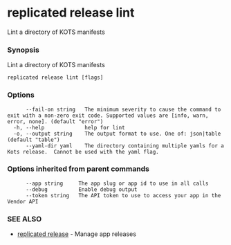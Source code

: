# replicated release lint

Lint a directory of KOTS manifests

### Synopsis

Lint a directory of KOTS manifests

```
replicated release lint [flags]
```

### Options

```
      --fail-on string   The minimum severity to cause the command to exit with a non-zero exit code. Supported values are [info, warn, error, none]. (default "error")
  -h, --help             help for lint
  -o, --output string    The output format to use. One of: json|table (default "table")
      --yaml-dir yaml    The directory containing multiple yamls for a Kots release.  Cannot be used with the yaml flag.
```

### Options inherited from parent commands

```
      --app string     The app slug or app id to use in all calls
      --debug          Enable debug output
      --token string   The API token to use to access your app in the Vendor API
```

### SEE ALSO

* [replicated release](replicated-cli-release)	 - Manage app releases